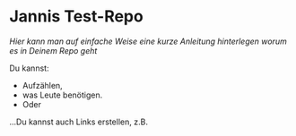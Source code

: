 # Jannis Test-Repo

*Hier kann man auf einfache Weise eine kurze Anleitung hinterlegen worum es in Deinem Repo geht*

Du kannst:
* Aufzählen,
* was Leute benötigen.
* Oder

...Du kannst auch Links erstellen, z.B. 

